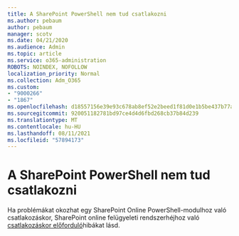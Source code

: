 ```yaml
---
title: A SharePoint PowerShell nem tud csatlakozni
ms.author: pebaum
author: pebaum
manager: scotv
ms.date: 04/21/2020
ms.audience: Admin
ms.topic: article
ms.service: o365-administration
ROBOTS: NOINDEX, NOFOLLOW
localization_priority: Normal
ms.collection: Adm_O365
ms.custom:
- "9000266"
- "1867"
ms.openlocfilehash: d18557156e39e93c678ab8ef52e2beed1f81d0e1b5be437b77a3fdca34f3d353
ms.sourcegitcommit: 920051182781bd97ce4d4d6fbd268cb37b84d239
ms.translationtype: MT
ms.contentlocale: hu-HU
ms.lasthandoff: 08/11/2021
ms.locfileid: "57894173"
---
```

# <a name="sharepoint-powershell-unable-to-connect"></a>A SharePoint PowerShell nem tud csatlakozni

Ha problémákat okozhat egy SharePoint Online PowerShell-modulhoz való csatlakozáskor, SharePoint online felügyeleti rendszerhéjhoz való [csatlakozáskor előforduló](https://docs.microsoft.com/sharepoint/troubleshoot/administration/errors-connecting-to-management-shell)hibákat lásd.